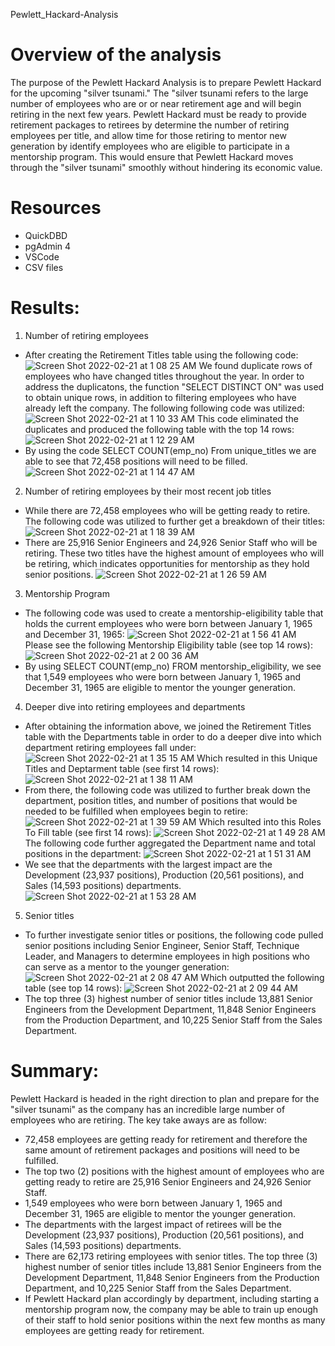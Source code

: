 Pewlett_Hackard-Analysis

# Overview of the analysis
The purpose of the Pewlett Hackard Analysis is to prepare Pewlett Hackard for the upcoming "silver tsunami." The "silver tsunami refers to the large number of employees who are or or near retirement age and will begin retiring in the next few years. Pewlett Hackard must be ready to provide retirement packages to retirees by determine the number of retiring employees per title, and allow time for those retiring to mentor new generation by identify employees who are eligible to participate in a mentorship program. This would ensure that Pewlett Hackard moves through the "silver tsunami" smoothly without hindering its economic value. 

# Resources
* QuickDBD
* pgAdmin 4
* VSCode
* CSV files

# Results:
1. Number of retiring employees
* After creating the Retirement Titles table using the following code: 
![Screen Shot 2022-02-21 at 1 08 25 AM](https://user-images.githubusercontent.com/96089187/154923234-dbe5ddf1-81d1-45aa-8fe9-69a7b5e96729.png)
We found duplicate rows of employees who have changed titles throughout the year. In order to address the duplicatons,  the function "SELECT DISTINCT ON" was used to obtain unique rows, in addition to filtering employees who have already left the company. The following  following code was utilized: 
![Screen Shot 2022-02-21 at 1 10 33 AM](https://user-images.githubusercontent.com/96089187/154923596-9c346f05-8df4-4d64-a89c-31ad33294648.png)
This code eliminated the duplicates and produced the following table with the top 14 rows: 
![Screen Shot 2022-02-21 at 1 12 29 AM](https://user-images.githubusercontent.com/96089187/154923927-75fea5a0-4e90-4a73-8a40-7bbc2e56c1f7.png)
* By using the code SELECT COUNT(emp_no) From unique_titles we are able to see that 72,458 positions will need to be filled. ![Screen Shot 2022-02-21 at 1 14 47 AM](https://user-images.githubusercontent.com/96089187/154924405-2c5d3794-74b4-4cd6-8be7-79c1902806d3.png)

2. Number of retiring employees by their most recent job titles
* While there are 72,458 employees who will be getting ready to retire. The following code was utilized to further get a breakdown of their titles: ![Screen Shot 2022-02-21 at 1 18 39 AM](https://user-images.githubusercontent.com/96089187/154925079-46617617-94d1-41bd-b50f-aef19f43d258.png)
* There are 25,916 Senior Engineers and 24,926 Senior Staff who will be retiring. These two titles have the highest amount of employees who will be retiring, which indicates opportunities for mentorship as they hold senior positions. 
![Screen Shot 2022-02-21 at 1 26 59 AM](https://user-images.githubusercontent.com/96089187/154926451-0912db41-6aa7-4d12-88c2-d3752030a13c.png)

3. Mentorship Program
* The following code was used to create a mentorship-eligibility table that holds the current employees who were born between January 1, 1965 and December 31, 1965:
![Screen Shot 2022-02-21 at 1 56 41 AM](https://user-images.githubusercontent.com/96089187/154931615-47209470-ad51-4905-a35d-0a3d6030f667.png)
Please see the following Mentorship Eligibility table (see top 14 rows):
![Screen Shot 2022-02-21 at 2 00 36 AM](https://user-images.githubusercontent.com/96089187/154932347-bb1e3e64-a270-47ec-8de9-4d1b7b38a08e.png)
* By using SELECT COUNT(emp_no) FROM mentorship_eligibility, we see that 1,549 employees who were born between January 1, 1965 and December 31, 1965 are eligible to mentor the younger generation. 

4. Deeper dive into retiring employees and departments
* After obtaining the information above, we joined the Retirement Titles table with the Departments table in order to do a deeper dive into which department retiring employees fall under: 
![Screen Shot 2022-02-21 at 1 35 15 AM](https://user-images.githubusercontent.com/96089187/154927811-761b17c2-4b30-456f-bb68-3178a473a9e4.png)
Which resulted in this Unique Titles and Deptarment table (see first 14 rows): 
![Screen Shot 2022-02-21 at 1 38 11 AM](https://user-images.githubusercontent.com/96089187/154928324-6fc3c77d-f27f-4040-93fc-162f49d4708d.png)
* From there, the following code was utilized to further break down the department, position titles, and number of positions that would be needed to be fulfilled when employees begin to retire: 
![Screen Shot 2022-02-21 at 1 39 59 AM](https://user-images.githubusercontent.com/96089187/154928627-f5191988-8b62-4b92-81b6-6af225f92118.png)
Which resulted into this Roles To Fill table (see first 14 rows): 
![Screen Shot 2022-02-21 at 1 49 28 AM](https://user-images.githubusercontent.com/96089187/154930273-82f51c0e-d493-4404-88ef-e9672914281d.png)
The following code further aggregated the Department name and total positions in the department: 
![Screen Shot 2022-02-21 at 1 51 31 AM](https://user-images.githubusercontent.com/96089187/154930665-7af2ea13-38c9-46f0-8f97-4d831173ff04.png)
* We see that the departments with the largest impact are the Development (23,937 positions), Production (20,561 positions), and Sales  (14,593 positions) departments. 
![Screen Shot 2022-02-21 at 1 53 28 AM](https://user-images.githubusercontent.com/96089187/154931031-115c255e-b46e-40b2-b792-0a75a60bed38.png)

5. Senior titles
* To further investigate senior titles or positions, the following code pulled senior positions including Senior Engineer, Senior Staff, Technique Leader, and Managers to determine employees in high positions who can serve as a mentor to the younger generation: 
![Screen Shot 2022-02-21 at 2 08 47 AM](https://user-images.githubusercontent.com/96089187/154933823-da8e3dff-d946-4d37-b3d1-9527ee39437c.png)
Which outputted the following table (see top 14 rows):
![Screen Shot 2022-02-21 at 2 09 44 AM](https://user-images.githubusercontent.com/96089187/154934001-1b8a2962-9b5a-4686-aa45-5f190bc7e81c.png)
* The top three (3) highest number of senior titles include 13,881 Senior Engineers from the Development Department, 11,848 Senior Engineers from the Production Department, and 10,225 Senior Staff from the Sales Department. 

# Summary: 
Pewlett Hackard is headed in the right direction to plan and prepare for the "silver tsunami" as the company has an incredible large number of employees who are retiring. The key take aways are as follow:
* 72,458 employees are getting ready for retirement and therefore the same amount of retirement packages and positions will need to be fulfilled.
* The top two (2) positions with the highest amount of employees who are getting ready to retire are 25,916 Senior Engineers and 24,926 Senior Staff.
* 1,549 employees who were born between January 1, 1965 and December 31, 1965 are eligible to mentor the younger generation. 
* The departments with the largest impact of retirees will be the Development (23,937 positions), Production (20,561 positions), and Sales  (14,593 positions) departments. 
* There are 62,173 retiring employees with senior titles. The top three (3) highest number of senior titles include 13,881 Senior Engineers from the Development Department, 11,848 Senior Engineers from the Production Department, and 10,225 Senior Staff from the Sales Department. 
* If Pewlett Hackard plan accordingly by department, including starting a mentorship program now, the company may be able to train up enough of their staff to hold senior positions within the next few months as many employees are getting ready for retirement.  
